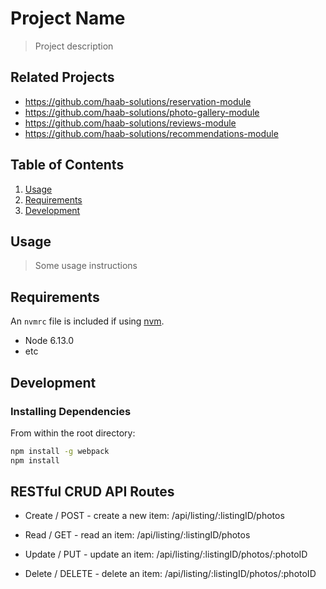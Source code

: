 # Project Name

> Project description

## Related Projects

  - https://github.com/haab-solutions/reservation-module
  - https://github.com/haab-solutions/photo-gallery-module
  - https://github.com/haab-solutions/reviews-module
  - https://github.com/haab-solutions/recommendations-module

## Table of Contents

1. [Usage](#Usage)
1. [Requirements](#requirements)
1. [Development](#development)

## Usage

> Some usage instructions

## Requirements

An `nvmrc` file is included if using [nvm](https://github.com/creationix/nvm).

- Node 6.13.0
- etc

## Development

### Installing Dependencies

From within the root directory:

```sh
npm install -g webpack
npm install
```
## RESTful CRUD API Routes
- Create / POST - create a new item: /api/listing/:listingID/photos

- Read / GET - read an item:         /api/listing/:listingID/photos

- Update / PUT - update an item:     /api/listing/:listingID/photos/:photoID

- Delete / DELETE - delete an item:  /api/listing/:listingID/photos/:photoID
